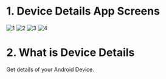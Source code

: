# 1. Device Details App Screens
![1](https://github.com/user-attachments/assets/0a96abf2-beae-4452-8133-fdb63dcb48ad)
![2](https://github.com/user-attachments/assets/ddef6db8-e08b-47b8-832b-59f1f771a321)
![3](https://github.com/user-attachments/assets/04aca3ef-0d5e-494f-a4fb-cf9f91a9d065)
![4](https://github.com/user-attachments/assets/917d6527-1383-44a0-a658-acb50a890a44)

# 2. What is Device Details
Get details of your Android Device.

